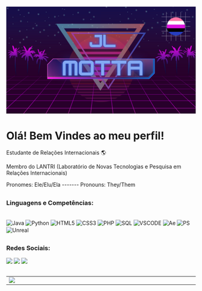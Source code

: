 ![capa github](https://github.com/JL-Motta01/JL-Motta01/blob/main/JL.png?raw=true)  

# Olá! Bem Vindes ao meu perfil!

Estudante de Relações Internacionais  🌎

Membro do LANTRI (Laboratório de Novas Tecnologias e Pesquisa em Relações Internacionais)

Pronomes: Ele/Elu/Ela ------- Pronouns: They/Them

##

### Linguagens e Competências:

<div style="display: inline_block"><br>
    <img align="center" alt="Java" height="30" width="40" src="https://cdn.jsdelivr.net/gh/devicons/devicon/icons/java/java-original-wordmark.svg">
    <img align="center" alt="Python" height="30" width="40" src="https://cdn.jsdelivr.net/gh/devicons/devicon/icons/python/python-original-wordmark.svg">
    <img align="center" alt="HTML5" height="30" width="40" src="https://cdn.jsdelivr.net/gh/devicons/devicon/icons/html5/html5-original.svg">
    <img align="center" alt="CSS3" height="30" width="40" src="https://cdn.jsdelivr.net/gh/devicons/devicon/icons/css3/css3-original.svg">
    <img align="center" alt="PHP" height="30" width="40" src="https://cdn.jsdelivr.net/gh/devicons/devicon/icons/php/php-plain.svg">
    <img align="center" alt="SQL" height="30" width="40" src="https://cdn.jsdelivr.net/gh/devicons/devicon/icons/postgresql/postgresql-original.svg">
    <img align="center" alt="VSCODE" height="30" width="40" src="https://cdn.jsdelivr.net/gh/devicons/devicon/icons/vscode/vscode-original.svg">
    <img align="center" alt="Ae" height="30" width="40" src="https://cdn.jsdelivr.net/gh/devicons/devicon/icons/aftereffects/aftereffects-original.svg">
    <img align="center" alt="PS" height="30" width="40" src="https://cdn.jsdelivr.net/gh/devicons/devicon/icons/photoshop/photoshop-plain.svg">
    <img align="center" alt="Unreal" height="30" width="40" src="https://cdn.jsdelivr.net/gh/devicons/devicon/icons/unrealengine/unrealengine-original.svg" class="filter-white">
</div>

##

### Redes Sociais:

<div>
    <a href="https://www.facebook.com/joaolucas.passosmotta"><img src="https://img.shields.io/badge/Facebook-1877F2?style=for-the-badge&logo=facebook&logoColor=white"></a>
    <a href="https://www.instagram.com/passosmotta/"><img src="https://img.shields.io/badge/Instagram-E4405F?style=for-the-badge&logo=instagram&logoColor=white"></a>
    <a href="mailto:darthmotta@gmail.com"><img src="https://img.shields.io/badge/Gmail-D14836?style=for-the-badge&logo=gmail&logoColor=white"></a>
    <a href=""><img src=""></a>
</div>

##

<center>  
<table>
    <tr>
       <td><img width="495px" align="left" src="https://github-readme-stats.vercel.app/api?username=JL-Motta01&theme=synthwave"/></td>
       <td><img width="400px" align="left" src="https://github-readme-stats.vercel.app/api/top-langs/?username=JL-Motta01&hide=html&layout=compact&theme=synthwave" /></td>
    </tr>   
</table>
</center> 


